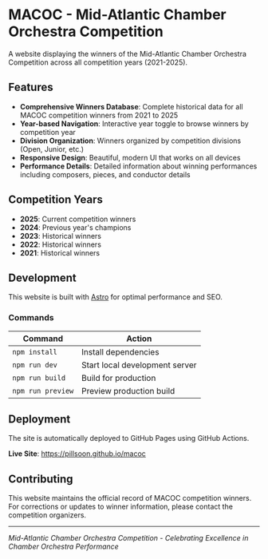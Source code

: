 # MACOC - Mid-Atlantic Chamber Orchestra Competition

A website displaying the winners of the Mid-Atlantic Chamber Orchestra Competition across all competition years (2021-2025).

## Features

- **Comprehensive Winners Database**: Complete historical data for all MACOC competition winners from 2021 to 2025
- **Year-based Navigation**: Interactive year toggle to browse winners by competition year
- **Division Organization**: Winners organized by competition divisions (Open, Junior, etc.)
- **Responsive Design**: Beautiful, modern UI that works on all devices
- **Performance Details**: Detailed information about winning performances including composers, pieces, and conductor details

## Competition Years

- **2025**: Current competition winners
- **2024**: Previous year's champions  
- **2023**: Historical winners
- **2022**: Historical winners
- **2021**: Historical winners

## Development

This website is built with [Astro](https://astro.build/) for optimal performance and SEO.

### Commands

| Command | Action |
|---------|--------|
| `npm install` | Install dependencies |
| `npm run dev` | Start local development server |
| `npm run build` | Build for production |
| `npm run preview` | Preview production build |

## Deployment

The site is automatically deployed to GitHub Pages using GitHub Actions.

**Live Site**: https://pillsoon.github.io/macoc

## Contributing

This website maintains the official record of MACOC competition winners. For corrections or updates to winner information, please contact the competition organizers.

---

*Mid-Atlantic Chamber Orchestra Competition - Celebrating Excellence in Chamber Orchestra Performance*
